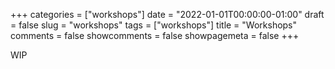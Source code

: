 +++
categories = ["workshops"]
date = "2022-01-01T00:00:00-01:00"
draft = false
slug = "workshops"
tags = ["workshops"]
title = "Workshops"
comments = false
showcomments = false
showpagemeta = false
+++

WIP